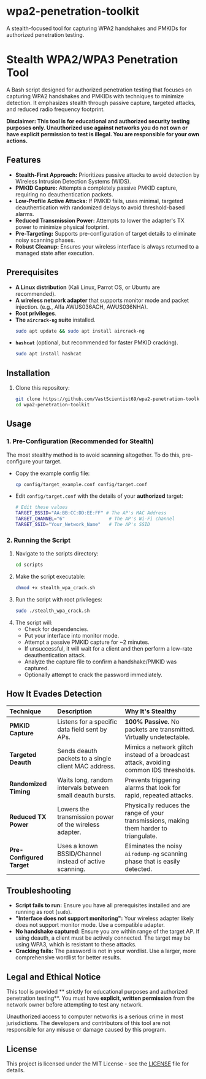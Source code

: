 # wpa2-penetration-toolkit
A stealth-focused tool for capturing WPA2 handshakes and PMKIDs for authorized penetration testing.

# Stealth WPA2/WPA3 Penetration Tool

A Bash script designed for authorized penetration testing that focuses on capturing WPA2 handshakes and PMKIDs with techniques to minimize detection. It emphasizes stealth through passive capture, targeted attacks, and reduced radio frequency footprint.

**Disclaimer: This tool is for educational and authorized security testing purposes only. Unauthorized use against networks you do not own or have explicit permission to test is illegal. You are responsible for your own actions.**

## Features

*   **Stealth-First Approach:** Prioritizes passive attacks to avoid detection by Wireless Intrusion Detection Systems (WIDS).
*   **PMKID Capture:** Attempts a completely passive PMKID capture, requiring no deauthentication packets.
*   **Low-Profile Active Attacks:** If PMKID fails, uses minimal, targeted deauthentication with randomized delays to avoid threshold-based alarms.
*   **Reduced Transmission Power:** Attempts to lower the adapter's TX power to minimize physical footprint.
*   **Pre-Targeting:** Supports pre-configuration of target details to eliminate noisy scanning phases.
*   **Robust Cleanup:** Ensures your wireless interface is always returned to a managed state after execution.

## Prerequisites

*   **A Linux distribution** (Kali Linux, Parrot OS, or Ubuntu are recommended).
*   **A wireless network adapter** that supports monitor mode and packet injection. (e.g., Alfa AWUS036ACH, AWUS036NHA).
*   **Root privileges**.
*   **The `aircrack-ng` suite** installed.
    ```bash
    sudo apt update && sudo apt install aircrack-ng
    ```
*   **`hashcat`** (optional, but recommended for faster PMKID cracking).
    ```bash
    sudo apt install hashcat
    ```

## Installation

1.  Clone this repository:
    ```bash
    git clone https://github.com/VastScientist69/wpa2-penetration-toolkit.git
    cd wpa2-penetration-toolkit
    ```

## Usage

### 1. Pre-Configuration (Recommended for Stealth)
The most stealthy method is to avoid scanning altogether. To do this, pre-configure your target.

*   Copy the example config file:
    ```bash
    cp config/target_example.conf config/target.conf
    ```
*   Edit `config/target.conf` with the details of your **authorized** target:
    ```bash
    # Edit these values
    TARGET_BSSID="AA:BB:CC:DD:EE:FF" # The AP's MAC Address
    TARGET_CHANNEL="6"                # The AP's Wi-Fi channel
    TARGET_SSID="Your_Network_Name"   # The AP's SSID
    ```

### 2. Running the Script

1.  Navigate to the scripts directory:
    ```bash
    cd scripts
    ```
2.  Make the script executable:
    ```bash
    chmod +x stealth_wpa_crack.sh
    ```
3.  Run the script with root privileges:
    ```bash
    sudo ./stealth_wpa_crack.sh
    ```
4.  The script will:
    *   Check for dependencies.
    *   Put your interface into monitor mode.
    *   Attempt a passive PMKID capture for ~2 minutes.
    *   If unsuccessful, it will wait for a client and then perform a low-rate deauthentication attack.
    *   Analyze the capture file to confirm a handshake/PMKID was captured.
    *   Optionally attempt to crack the password immediately.

## How It Evades Detection

| Technique | Description | Why It's Stealthy |
| :--- | :--- | :--- |
| **PMKID Capture** | Listens for a specific data field sent by APs. | **100% Passive.** No packets are transmitted. Virtually undetectable. |
| **Targeted Deauth** | Sends deauth packets to a single client MAC address. | Mimics a network glitch instead of a broadcast attack, avoiding common IDS thresholds. |
| **Randomized Timing** | Waits long, random intervals between small deauth bursts. | Prevents triggering alarms that look for rapid, repeated attacks. |
| **Reduced TX Power** | Lowers the transmission power of the wireless adapter. | Physically reduces the range of your transmissions, making them harder to triangulate. |
| **Pre-Configured Target** | Uses a known BSSID/Channel instead of active scanning. | Eliminates the noisy `airodump-ng` scanning phase that is easily detected. |

## Troubleshooting

*   **Script fails to run:** Ensure you have all prerequisites installed and are running as root (`sudo`).
*   **"Interface does not support monitoring":** Your wireless adapter likely does not support monitor mode. Use a compatible adapter.
*   **No handshake captured:** Ensure you are within range of the target AP. If using deauth, a client must be actively connected. The target may be using WPA3, which is resistant to these attacks.
*   **Cracking fails:** The password is not in your wordlist. Use a larger, more comprehensive wordlist for better results.

## Legal and Ethical Notice

This tool is provided ** strictly for educational purposes and authorized penetration testing**. You must have **explicit, written permission** from the network owner before attempting to test any network.

Unauthorized access to computer networks is a serious crime in most jurisdictions. The developers and contributors of this tool are not responsible for any misuse or damage caused by this program.

## License

This project is licensed under the MIT License - see the [LICENSE](LICENSE) file for details.
